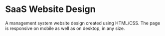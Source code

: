 # SaaS Website Design

A management system website design created using HTML/CSS. The page is responsive on mobile as well as on desktop, in any size. 
